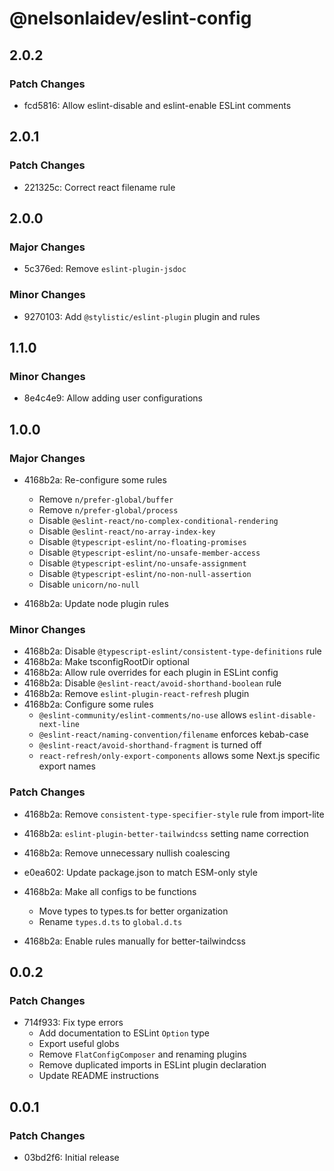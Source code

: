 # @nelsonlaidev/eslint-config

## 2.0.2

### Patch Changes

- fcd5816: Allow eslint-disable and eslint-enable ESLint comments

## 2.0.1

### Patch Changes

- 221325c: Correct react filename rule

## 2.0.0

### Major Changes

- 5c376ed: Remove `eslint-plugin-jsdoc`

### Minor Changes

- 9270103: Add `@stylistic/eslint-plugin` plugin and rules

## 1.1.0

### Minor Changes

- 8e4c4e9: Allow adding user configurations

## 1.0.0

### Major Changes

- 4168b2a: Re-configure some rules
  - Remove `n/prefer-global/buffer`
  - Remove `n/prefer-global/process`
  - Disable `@eslint-react/no-complex-conditional-rendering`
  - Disable `@eslint-react/no-array-index-key`
  - Disable `@typescript-eslint/no-floating-promises`
  - Disable `@typescript-eslint/no-unsafe-member-access`
  - Disable `@typescript-eslint/no-unsafe-assignment`
  - Disable `@typescript-eslint/no-non-null-assertion`
  - Disable `unicorn/no-null`

- 4168b2a: Update node plugin rules

### Minor Changes

- 4168b2a: Disable `@typescript-eslint/consistent-type-definitions` rule
- 4168b2a: Make tsconfigRootDir optional
- 4168b2a: Allow rule overrides for each plugin in ESLint config
- 4168b2a: Disable `@eslint-react/avoid-shorthand-boolean` rule
- 4168b2a: Remove `eslint-plugin-react-refresh` plugin
- 4168b2a: Configure some rules
  - `@eslint-community/eslint-comments/no-use` allows `eslint-disable-next-line`
  - `@eslint-react/naming-convention/filename` enforces kebab-case
  - `@eslint-react/avoid-shorthand-fragment` is turned off
  - `react-refresh/only-export-components` allows some Next.js specific export names

### Patch Changes

- 4168b2a: Remove `consistent-type-specifier-style` rule from import-lite
- 4168b2a: `eslint-plugin-better-tailwindcss` setting name correction
- 4168b2a: Remove unnecessary nullish coalescing
- e0ea602: Update package.json to match ESM-only style
- 4168b2a: Make all configs to be functions
  - Move types to types.ts for better organization
  - Rename `types.d.ts` to `global.d.ts`

- 4168b2a: Enable rules manually for better-tailwindcss

## 0.0.2

### Patch Changes

- 714f933: Fix type errors
  - Add documentation to ESLint `Option` type
  - Export useful globs
  - Remove `FlatConfigComposer` and renaming plugins
  - Remove duplicated imports in ESLint plugin declaration
  - Update README instructions

## 0.0.1

### Patch Changes

- 03bd2f6: Initial release
